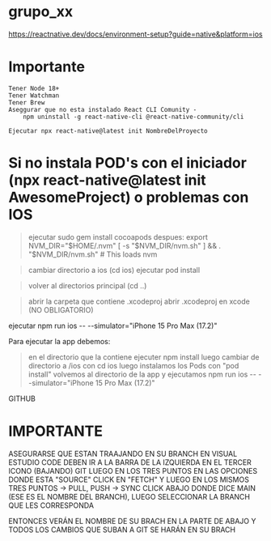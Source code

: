 # grupo_xx
<!-- Para crear un nuevo projecto de React Native CLI MAC OS -->
https://reactnative.dev/docs/environment-setup?guide=native&platform=ios
# Importante
    Tener Node 18+
    Tener Watchman 
    Tener Brew
    Aseggurar que no esta instalado React CLI Comunity -  
        npm uninstall -g react-native-cli @react-native-community/cli
    
    Ejecutar npx react-native@latest init NombreDelProyecto

# Si no instala POD's con el iniciador (npx react-native@latest init AwesomeProject) o problemas con IOS

 > ejecutar 
 sudo gem install cocoapods
 despues:
 export NVM_DIR="$HOME/.nvm" 
 [ -s "$NVM_DIR/nvm.sh" ] && \. "$NVM_DIR/nvm.sh"  # This loads nvm

> cambiar directorio a ios (cd ios)
 ejecutar pod install

> volver al directorios principal (cd ..)

> abrir la carpeta que contiene .xcodeproj
abrir .xcodeproj en xcode (NO OBLIGATORIO)

ejecutar
npm run ios -- --simulator="iPhone 15 Pro Max (17.2)"


Para ejecutar la app debemos:
<!-- Para IOS -->
> en el directorio que la contiene ejecuter npm install
> luego cambiar de directorio a /ios con cd ios
> luego instalamos los Pods con "pod install"
> volvemos al directorio de la app y ejecutamos npm run ios -- --simulator="iPhone 15 Pro Max (17.2)"


GITHUB
# IMPORTANTE
ASEGURARSE QUE ESTAN TRAAJANDO EN SU BRANCH
EN VISUAL ESTUDIO CODE DEBEN IR A LA BARRA DE LA IZQUIERDA EN EL TERCER ICONO (BAJANDO) GIT
LUEGO EN LOS TRES PUNTOS EN LAS OPCIONES DONDE ESTA "SOURCE"
CLICK EN "FETCH" Y LUEGO EN LOS MISMOS TRES PUNTOS -> PULL, PUSH -> SYNC
CLICK ABAJO DONDE DICE MAIN (ESE ES EL NOMBRE DEL BRANCH), LUEGO SELECCIONAR LA BRANCH QUE LES CORRESPONDA

ENTONCES VERÁN EL NOMBRE DE SU BRACH EN LA PARTE DE ABAJO Y TODOS LOS CAMBIOS QUE SUBAN A GIT SE HARÁN EN SU BRACH